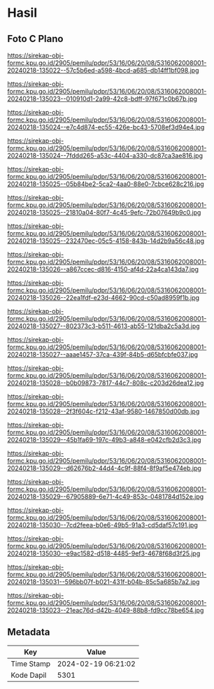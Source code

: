 # Hasil

## Foto C Plano

https://sirekap-obj-formc.kpu.go.id/2905/pemilu/pdpr/53/16/06/20/08/5316062008001-20240218-135022--57c5b6ed-a598-4bcd-a685-db14ff1bf098.jpg

https://sirekap-obj-formc.kpu.go.id/2905/pemilu/pdpr/53/16/06/20/08/5316062008001-20240218-135023--010910d1-2a99-42c8-bdff-97f671c0b67b.jpg

https://sirekap-obj-formc.kpu.go.id/2905/pemilu/pdpr/53/16/06/20/08/5316062008001-20240218-135024--e7c4d874-ec55-426e-bc43-5708ef3d94e4.jpg

https://sirekap-obj-formc.kpu.go.id/2905/pemilu/pdpr/53/16/06/20/08/5316062008001-20240218-135024--7fddd265-a53c-4404-a330-dc87ca3ae816.jpg

https://sirekap-obj-formc.kpu.go.id/2905/pemilu/pdpr/53/16/06/20/08/5316062008001-20240218-135025--05b84be2-5ca2-4aa0-88e0-7cbce628c216.jpg

https://sirekap-obj-formc.kpu.go.id/2905/pemilu/pdpr/53/16/06/20/08/5316062008001-20240218-135025--21810a04-80f7-4c45-9efc-72b07649b9c0.jpg

https://sirekap-obj-formc.kpu.go.id/2905/pemilu/pdpr/53/16/06/20/08/5316062008001-20240218-135025--232470ec-05c5-4158-843b-14d2b9a56c48.jpg

https://sirekap-obj-formc.kpu.go.id/2905/pemilu/pdpr/53/16/06/20/08/5316062008001-20240218-135026--a867ccec-d816-4150-af4d-22a4ca143da7.jpg

https://sirekap-obj-formc.kpu.go.id/2905/pemilu/pdpr/53/16/06/20/08/5316062008001-20240218-135026--22ea1fdf-e23d-4662-90cd-c50ad8959f1b.jpg

https://sirekap-obj-formc.kpu.go.id/2905/pemilu/pdpr/53/16/06/20/08/5316062008001-20240218-135027--802373c3-b511-4613-ab55-121dba2c5a3d.jpg

https://sirekap-obj-formc.kpu.go.id/2905/pemilu/pdpr/53/16/06/20/08/5316062008001-20240218-135027--aaae1457-37ca-439f-84b5-d65bfcbfe037.jpg

https://sirekap-obj-formc.kpu.go.id/2905/pemilu/pdpr/53/16/06/20/08/5316062008001-20240218-135028--b0b09873-7817-44c7-808c-c203d26dea12.jpg

https://sirekap-obj-formc.kpu.go.id/2905/pemilu/pdpr/53/16/06/20/08/5316062008001-20240218-135028--2f3f604c-f212-43af-9580-1467850d00db.jpg

https://sirekap-obj-formc.kpu.go.id/2905/pemilu/pdpr/53/16/06/20/08/5316062008001-20240218-135029--45b1fa69-197c-49b3-a848-e042cfb2d3c3.jpg

https://sirekap-obj-formc.kpu.go.id/2905/pemilu/pdpr/53/16/06/20/08/5316062008001-20240218-135029--d62676b2-44d4-4c9f-88f4-8f9af5e474eb.jpg

https://sirekap-obj-formc.kpu.go.id/2905/pemilu/pdpr/53/16/06/20/08/5316062008001-20240218-135029--67905889-6e71-4c49-853c-0481784d152e.jpg

https://sirekap-obj-formc.kpu.go.id/2905/pemilu/pdpr/53/16/06/20/08/5316062008001-20240218-135030--7cd2feea-b0e6-49b5-91a3-cd5daf57c191.jpg

https://sirekap-obj-formc.kpu.go.id/2905/pemilu/pdpr/53/16/06/20/08/5316062008001-20240218-135030--e9ac1582-d518-4485-9ef3-4678f68d3f25.jpg

https://sirekap-obj-formc.kpu.go.id/2905/pemilu/pdpr/53/16/06/20/08/5316062008001-20240218-135031--596bb07f-b021-431f-b04b-85c5a685b7a2.jpg

https://sirekap-obj-formc.kpu.go.id/2905/pemilu/pdpr/53/16/06/20/08/5316062008001-20240218-135023--21eac76d-d42b-4049-88b8-fd9cc78be654.jpg


## Metadata

| Key        | Value               |
| ---------- | ------------------- |
| Time Stamp | 2024-02-19 06:21:02 |
| Kode Dapil | 5301                |



